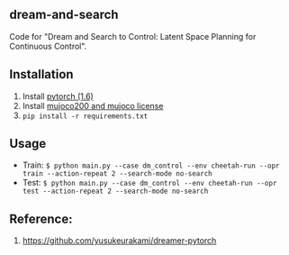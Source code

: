 ## dream-and-search
Code for "Dream and Search to Control: Latent Space Planning for Continuous Control".

## Installation
1. Install [pytorch (1.6)](https://pytorch.org/)
2. Install [mujoco200 and mujoco license](https://www.roboti.us/index.html)
3. ```pip install -r requirements.txt```

## Usage
- Train: ```$ python main.py --case dm_control --env cheetah-run --opr train --action-repeat 2 --search-mode no-search```
- Test: ```$ python main.py --case dm_control --env cheetah-run --opr test --action-repeat 2 --search-mode no-search```

## Reference:
1. https://github.com/yusukeurakami/dreamer-pytorch
